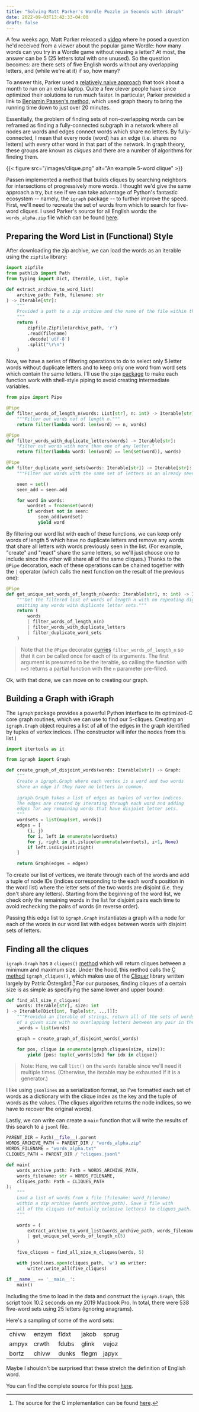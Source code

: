 ```yaml
---
title: "Solving Matt Parker's Wordle Puzzle in Seconds with iGraph"
date: 2022-09-03T13:42:33-04:00
draft: false
---
```


A few weeks ago, Matt Parker released a [video](https://www.youtube.com/watch?v=_-AfhLQfb6w) where he posed a question he'd received from a viewer about the popular game Wordle: how many words can you try in a Wordle game without reusing a letter? At most, the answer can be 5 (25 letters total with one unused). So the question becomes: are there sets of five English words without any overlapping letters, and (while we're at it) if so, how many?

To answer this, Parker used a [relatively naive approach](https://github.com/standupmaths/fiveletterworda) that took about a month to run on an extra laptop. Quite a few clever people have since optimized their solutions to run much faster. In particular, Parker provided a link to [Benjamin Paasen's method](https://gitlab.com/bpaassen/five_clique), which used graph theory to bring the running time down to just over 20 minutes.

Essentially, the problem of finding sets of non-overlapping words can be reframed as finding a fully-connected subgraph in a network where all nodes are words and edges connect words which share no letters. By fully-connected, I mean that every node (word) has an edge (i.e. shares no letters) with every other word in that part of the network. In graph theory, these groups are known as *cliques* and there are a number of algorithms for finding them.

{{< figure src="/images/clique.png" alt="An example 5-word clique" >}}

Passen implemented a method that builds cliques by searching neighbors for intersections of progressively more words. I thought we'd give the same approach a try, but see if we can take advantage of Python's fantastic ecosystem -- namely, the `igraph` package -- to further improve the speed. First, we'll need to recreate the set of words from which to search for five-word cliques. I used Parker's source for all English words: the `words_alpha.zip` file which can be found [here](https://github.com/dwyl/english-words/blob/master/words_alpha.zip).

## Preparing the Word List in (Functional) Style

After downloading the zip archive, we can load the words as an iterable using the `zipfile` library:

```python
import zipfile
from pathlib import Path
from typing import Dict, Iterable, List, Tuple

def extract_archive_to_word_list(
    archive_path: Path, filename: str
) -> Iterable[str]:
    """
    Provided a path to a zip archive and the name of the file within the archive containing an english word list, extract and read the file and return an iterable of the words.
    """
    return (
        zipfile.ZipFile(archive_path, 'r')
        .read(filename)
        .decode('utf-8')
        .split("\r\n")
    )
```

Now, we have a series of filtering operations to do to select only 5 letter words without duplicate letters and to keep only one word from word sets which contain the same letters. I'll use the `pipe` [package](https://github.com/JulienPalard/Pipe) to make each function work with shell-style piping to avoid creating intermediate variables.

```python
from pipe import Pipe

@Pipe
def filter_words_of_length_n(words: List[str], n: int) -> Iterable[str]:
    """Filter out words not of length n."""
    return filter(lambda word: len(word) == n, words)

@Pipe
def filter_words_with_duplicate_letters(words) -> Iterable[str]:
    "Filter out words with more than one of any letter."
    return filter(lambda word: len(word) == len(set(word)), words)

@Pipe
def filter_duplicate_word_sets(words: Iterable[str]) -> Iterable[str]:
    """Filter out words with the same set of letters as an already seen word."""

    seen = set()
    seen_add = seen.add

    for word in words:
        wordset = frozenset(word)
        if wordset not in seen:
            seen_add(wordset)
            yield word
```

By filtering our word list with each of these functions, we can keep only words of length 5 which have no duplicate letters and remove any words that share all letters with words previously seen in the list. (For example, "create" and "react" share the same letters, so we'll just choose one to include since the other will share all of the same cliques.) Thanks to the `@Pipe` decoration, each of these operations can be chained together with the `|` operator (which calls the next function on the result of the previous one):

```python
@Pipe
def get_unique_set_words_of_length_n(words: Iterable[str], n: int) -> Iterable[str]:
    """Get the filtered list of words of length n with no repeating digits,
    omitting any words with duplicate letter sets."""
    return (
        words
        | filter_words_of_length_n(n)
        | filter_words_with_duplicate_letters
        | filter_duplicate_word_sets
    )

```

> Note that the `@Pipe` decorator [curries](https://towardsdatascience.com/what-is-currying-in-programming-56fd57103431) `filter_words_of_length_n` so that it can be called once for each of its arguments. The first argument is presumed to be the iterable, so calling the function with `n=5` returns a partial function with the `n` parameter pre-filled.

Ok, with that done, we can move on to creating our graph.

## Building a Graph with iGraph

The `igraph` package provides a powerful Python interface to its optimized-C core graph routines, which we can use to find our 5-cliques. Creating an `igraph.Graph` object requires a list of all of the edges in the graph identified by tuples of vertex indices. (The constructor will infer the nodes from this list.)

```python
import itertools as it

from igraph import Graph

def create_graph_of_disjoint_words(words: Iterable[str]) -> Graph:
    """
    Create a igraph.Graph where each vertex is a word and two words
    share an edge if they have no letters in common.
    
    igraph.Graph takes a list of edges as tuples of vertex indices.
    The edges are created by iterating through each word and adding
    edges for any remaining words that have disjoint letter sets.
    """
    wordsets = list(map(set, words))
    edges = [
        (i, j)
        for i, left in enumerate(wordsets)
        for j, right in it.islice(enumerate(wordsets), i+1, None)
        if left.isdisjoint(right)
    ]

    return Graph(edges = edges)
```

To create our list of vertices, we iterate through each of the words and add a tuple of node IDs (indices corresponding to the each word's position in the word list) where the letter sets of the two words are disjoint (i.e. they don't share any letters). Starting from the beginning of the word list, we check only the remaining words in the list for disjoint pairs each time to avoid rechecking the pairs of words (in reverse order).

Passing this edge list to `igraph.Graph` instantiates a graph with a node for each of the words in our word list with edges between words with disjoint sets of letters.

## Finding all the cliques

`igraph.Graph` has a `cliques()` [method](https://igraph.org/python/doc/api/igraph._igraph.GraphBase.html#cliques) which will return cliques between a minimum and maximum size. Under the hood, this method calls the [C method](https://igraph.org/c/doc/igraph-Cliques.html#cliques) `igraph_cliques()`, which makes use of the [Cliquer](https://users.aalto.fi/~pat/cliquer.html) library written largely by Patric Östergård.[^1] For our purposes, finding cliques of a certain size is as simple as specifying the same lower and upper bound:

```python
def find_all_size_n_cliques(
    words: Iterable[str], size: int
) -> Iterable[Dict[int, Tuple[str, ...]]]:
    """Provided an iterable of strings, return all of the sets of words
    of a given size with no overlapping letters between any pair in the set."""
    _words = list(words)

    graph = create_graph_of_disjoint_words(_words)

    for pos, clique in enumerate(graph.cliques(size, size)):
        yield {pos: tuple(_words[idx] for idx in clique)}
```

> Note: Here, we call `list()` on the `words` iterable since we'll need it multiple times. (Otherwise, the iterable may be exhausted if it is a generator.)

I like using `jsonlines` as a serialization format, so I've formatted each set of words as a dictionary with the clique index as the key and the tuple of words as the values. (The cliques algorithm returns the node indices, so we have to recover the original words).

Lastly, we can write can create a `main` function that will write the results of this search to a `jsonl` file.

```python
PARENT_DIR = Path(__file__).parent
WORDS_ARCHIVE_PATH = PARENT_DIR / "words_alpha.zip"
WORDS_FILENAME = "words_alpha.txt"
CLIQUES_PATH = PARENT_DIR / "cliques.jsonl"

def main(
    words_archive_path: Path = WORDS_ARCHIVE_PATH,
    words_filename: str = WORDS_FILENAME,
    cliques_path: Path = CLIQUES_PATH
):
    """
    Load a list of words from a file (filename: word_filename) 
    within a zip archive (words_archive_path). Save a file with
    all of the cliques (of mutually exlusive letters) to cliques_path.
    """

    words = (
        extract_archive_to_word_list(words_archive_path, words_filename)
        | get_unique_set_words_of_length_n(5)
    )

    five_cliques = find_all_size_n_cliques(words, 5)

    with jsonlines.open(cliques_path, 'w') as writer:
        writer.write_all(five_cliques)

if __name__ == '__main__':
    main()
```

Including the time to load in the data and construct the `igraph.Graph`, this script took 10.2 seconds on my 2019 Macbook Pro. In total, there were 538 five-word sets using 25 letters (ignoring anagrams). 

Here's a sampling of some of the word sets:

| | | | | |
|-|-|-|-|-|
|chivw|enzym|fldxt|jakob|sprug|
|ampyx|crwth|fdubs|glink|vejoz|
|bortz|chivw|dunks|flegm|japyx|

Maybe I shouldn't be surprised that these stretch the definition of English word.

You can find the complete source for this post [here](https://github.com/WillDuke/blog-post-code/blob/master/blog_post_code/wordle_cliques/cliques.py).

[^1]: The source for the C implementation can be found [here](https://github.com/igraph/igraph/blob/df17b097fd9b582241ee3f38aa82e03eba05d785/src/cliques/cliquer/cliquer.c#L337).
